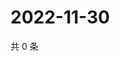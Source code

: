 # 2022-11-30

共 0 条

<!-- BEGIN WEIBO -->
<!-- 最后更新时间 Wed Nov 30 2022 04:00:55 GMT+0800 (China Standard Time) -->

<!-- END WEIBO -->
